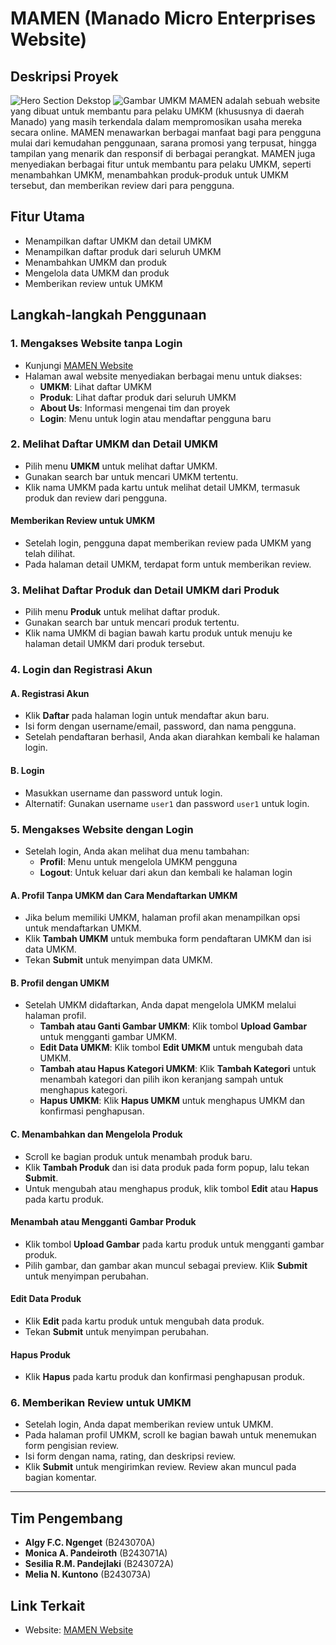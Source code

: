 # MAMEN (Manado Micro Enterprises Website)

## Deskripsi Proyek
![Hero Section Dekstop](https://res.cloudinary.com/dtkczgmyn/image/upload/v1733478149/hero-dekstop_ksqahr.png) ![Gambar UMKM](https://res.cloudinary.com/dtkczgmyn/image/upload/v1733478147/hero-mobile_ejbakn.png)
MAMEN adalah sebuah website yang dibuat untuk membantu para pelaku UMKM (khususnya di daerah Manado) yang masih terkendala dalam mempromosikan usaha mereka secara online. MAMEN menawarkan berbagai manfaat bagi para pengguna mulai dari kemudahan penggunaan, sarana promosi yang terpusat, hingga tampilan yang menarik dan responsif di berbagai perangkat. MAMEN juga menyediakan berbagai fitur untuk membantu para pelaku UMKM, seperti menambahkan UMKM, menambahkan produk-produk untuk UMKM tersebut, dan memberikan review dari para pengguna.

## Fitur Utama
- Menampilkan daftar UMKM dan detail UMKM
- Menampilkan daftar produk dari seluruh UMKM
- Menambahkan UMKM dan produk
- Mengelola data UMKM dan produk
- Memberikan review untuk UMKM

## Langkah-langkah Penggunaan

### 1. Mengakses Website tanpa Login
- Kunjungi [MAMEN Website](https://mamen-mdo.vercel.app/)
- Halaman awal website menyediakan berbagai menu untuk diakses:
  - **UMKM**: Lihat daftar UMKM
  - **Produk**: Lihat daftar produk dari seluruh UMKM
  - **About Us**: Informasi mengenai tim dan proyek
  - **Login**: Menu untuk login atau mendaftar pengguna baru

### 2. Melihat Daftar UMKM dan Detail UMKM
- Pilih menu **UMKM** untuk melihat daftar UMKM.
- Gunakan search bar untuk mencari UMKM tertentu.
- Klik nama UMKM pada kartu untuk melihat detail UMKM, termasuk produk dan review dari pengguna.

#### Memberikan Review untuk UMKM
- Setelah login, pengguna dapat memberikan review pada UMKM yang telah dilihat.
- Pada halaman detail UMKM, terdapat form untuk memberikan review.

### 3. Melihat Daftar Produk dan Detail UMKM dari Produk
- Pilih menu **Produk** untuk melihat daftar produk.
- Gunakan search bar untuk mencari produk tertentu.
- Klik nama UMKM di bagian bawah kartu produk untuk menuju ke halaman detail UMKM dari produk tersebut.

### 4. Login dan Registrasi Akun

#### A. Registrasi Akun
- Klik **Daftar** pada halaman login untuk mendaftar akun baru.
- Isi form dengan username/email, password, dan nama pengguna.
- Setelah pendaftaran berhasil, Anda akan diarahkan kembali ke halaman login.

#### B. Login
- Masukkan username dan password untuk login.
- Alternatif: Gunakan username `user1` dan password `user1` untuk login.

### 5. Mengakses Website dengan Login
- Setelah login, Anda akan melihat dua menu tambahan:
  - **Profil**: Menu untuk mengelola UMKM pengguna
  - **Logout**: Untuk keluar dari akun dan kembali ke halaman login

#### A. Profil Tanpa UMKM dan Cara Mendaftarkan UMKM
- Jika belum memiliki UMKM, halaman profil akan menampilkan opsi untuk mendaftarkan UMKM.
- Klik **Tambah UMKM** untuk membuka form pendaftaran UMKM dan isi data UMKM.
- Tekan **Submit** untuk menyimpan data UMKM.

#### B. Profil dengan UMKM
- Setelah UMKM didaftarkan, Anda dapat mengelola UMKM melalui halaman profil.
  - **Tambah atau Ganti Gambar UMKM**: Klik tombol **Upload Gambar** untuk mengganti gambar UMKM.
  - **Edit Data UMKM**: Klik tombol **Edit UMKM** untuk mengubah data UMKM.
  - **Tambah atau Hapus Kategori UMKM**: Klik **Tambah Kategori** untuk menambah kategori dan pilih ikon keranjang sampah untuk menghapus kategori.
  - **Hapus UMKM**: Klik **Hapus UMKM** untuk menghapus UMKM dan konfirmasi penghapusan.

#### C. Menambahkan dan Mengelola Produk
- Scroll ke bagian produk untuk menambah produk baru.
- Klik **Tambah Produk** dan isi data produk pada form popup, lalu tekan **Submit**.
- Untuk mengubah atau menghapus produk, klik tombol **Edit** atau **Hapus** pada kartu produk.

#### Menambah atau Mengganti Gambar Produk
- Klik tombol **Upload Gambar** pada kartu produk untuk mengganti gambar produk.
- Pilih gambar, dan gambar akan muncul sebagai preview. Klik **Submit** untuk menyimpan perubahan.

#### Edit Data Produk
- Klik **Edit** pada kartu produk untuk mengubah data produk.
- Tekan **Submit** untuk menyimpan perubahan.

#### Hapus Produk
- Klik **Hapus** pada kartu produk dan konfirmasi penghapusan produk.

### 6. Memberikan Review untuk UMKM
- Setelah login, Anda dapat memberikan review untuk UMKM.
- Pada halaman profil UMKM, scroll ke bagian bawah untuk menemukan form pengisian review.
- Isi form dengan nama, rating, dan deskripsi review.
- Klik **Submit** untuk mengirimkan review. Review akan muncul pada bagian komentar.

---

## Tim Pengembang
- **Algy F.C. Ngenget** (B243070A)
- **Monica A. Pandeiroth** (B243071A)
- **Sesilia R.M. Pandejlaki** (B243072A)
- **Melia N. Kuntono** (B243073A)

## Link Terkait
- Website: [MAMEN Website](https://mamen-mdo.vercel.app/)
